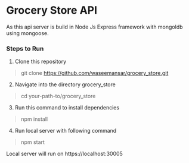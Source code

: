# Grocery Store API

As this api server is build in Node Js Express framework with mongoldb using mongoose.

### Steps to Run

1. Clone this repository

> git clone https://github.com/waseemansar/grocery_store.git

2. Navigate into the directory grocery_store

> cd your-path-to/grocery_store

3. Run this command to install dependencies

> npm install

4. Run local server with following command

> npm start

Local server will run on
https://localhost:30005
